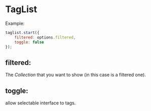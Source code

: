 # TagList
Example:
```javascript
taglist.start({
    filtered: options.filtered,
    toggle: false
});
```
## filtered:
  The *Collection* that you want to show (in this case is a filtered one).
## toggle:
  allow selectable interface to tags.
